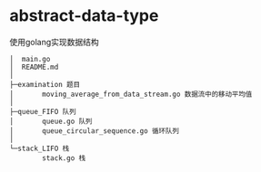 # abstract-data-type
使用golang实现数据结构

```
│  main.go
│  README.md
│
├─examination 题目
│       moving_average_from_data_stream.go 数据流中的移动平均值 
│
├─queue_FIFO 队列
│       queue.go 队列
│       queue_circular_sequence.go 循环队列
│     
└─stack_LIFO 栈
        stack.go 栈
```